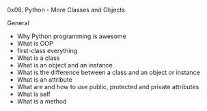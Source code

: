 0x08. Python - More Classes and Objects

General

* Why Python programming is awesome
* What is OOP
* first-class everything
* What is a class
* What is an object and an instance
* What is the difference between a class and an object or instance
* What is an attribute
* What are and how to use public, protected and private attributes
* What is self
* What is a method
